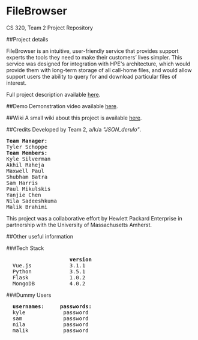 # FileBrowser
CS 320, Team 2 Project Repository


##Project details

FileBrowser is an intuitive, user-friendly service that provides support experts the tools 
they need to make their customers’ lives simpler. This service was designed for integration 
with HPE's architecture, which would provide them with long-term storage of all call-home files, 
and would allow support users the ability to query for and download particular files of interest.

Full project description available [here](/Project_Charter_PDF.pdf).


##Demo
Demonstration video available [here](.).


##Wiki
A small wiki about this project is available [here](https://github.com/samjharris/FileBrowser/wiki).

##Credits
Developed by Team 2, a/k/a <i>"JSON_derulo"</i>.

<pre>
<b>Team Manager:</b>
Tyler Schoppe
<b>Team Members:</b>
Kyle Silverman
Akhil Raheja
Maxwell Paul
Shubham Batra
Sam Harris
Paul Mikulskis
Yanjie Chen
Nila Sadeeshkuma
Malik Brahimi
</pre>

This project was a collaborative effort by Hewlett Packard Enterprise in partnership with the University of Massachusetts Amherst. 

##Other useful information

###Tech Stack
<pre>
                    <b>version</b>
  Vue.js            3.1.1
  Python            3.5.1
  Flask             1.0.2
  MongoDB           4.0.2
</pre>  
  
###Dummy Users
<pre>
  <b>usernames:</b>     <b>passwords:</b>
  kyle            password
  sam             password
  nila            password
  malik           password
</pre>

